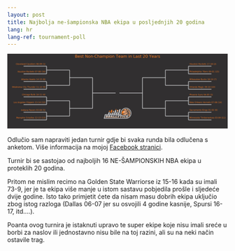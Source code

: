 ```yaml
---
layout: post
title: Najbolja ne-šampionska NBA ekipa u posljednjih 20 godina
lang: hr
lang-ref: tournament-poll
---
```


![](/assets/tournament/bracket_logo_2_tight.png)

Odlučio sam napraviti jedan turnir gdje bi svaka runda bila odlučena s anketom.
Više informacija na mojoj [Facebook stranici](https://www.facebook.com/bballytics/).

<!--more-->

Turnir bi se sastojao od najboljih 16 NE-ŠAMPIONSKIH NBA ekipa u proteklih 20 godina.

Pritom ne mislim recimo na Golden State Warriorse iz 15-16 kada su imali 73-9,
jer je ta ekipa više manje u istom sastavu pobjedila prošle i sljedeće dvije godine.
Isto tako primjetit ćete da nisam masu dobrih ekipa uključio zbog istog razloga
(Dallas 06-07 jer su osvojili 4 godine kasnije, Spursi 16-17, itd....).

Poanta ovog turnira je istaknuti upravo te super ekipe koje nisu imali sreće
u borbi za naslov ili jednostavno nisu bile na toj razini, ali su na neki način ostavile trag.
